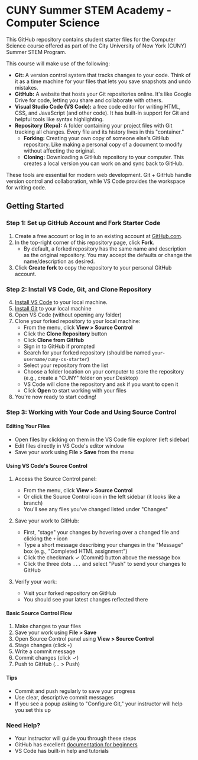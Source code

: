 # CUNY Summer STEM Academy - Computer Science

This GitHub repository contains student starter files for the Computer Science course offered as part of the City University of New York (CUNY) Summer STEM Program. 

This course will make use of the following:

- **Git:** A version control system that tracks changes to your code. Think of it as a time machine for your files that lets you save snapshots and undo mistakes.
- **GitHub:** A website that hosts your Git repositories online. It's like Google Drive for code, letting you share and collaborate with others.
- **Visual Studio Code (VS Code):** a free code editor for writing HTML, CSS, and JavaScript (and other code). It has built-in support for Git and helpful tools like syntax highlighting.
- **Repository (Repo):** A folder containing your project files with Git tracking all changes. Every file and its history lives in this "container."
    - **Forking:** Creating your own copy of someone else's GitHub repository. Like making a personal copy of a document to modify without affecting the original.
    - **Cloning:** Downloading a GitHub repository to your computer. This creates a local version you can work on and sync back to GitHub.

These tools are essential for modern web development. Git + GitHub handle version control and collaboration, while VS Code provides the workspace for writing code.

## Getting Started

### Step 1: Set up GitHub Account and Fork Starter Code

1. Create a free account or log in to an existing account at [GitHub.com](https://github.com/).
2. In the top-right corner of this repository page, click **Fork**.
    - By default, a forked repository has the same name and description as the original repository. You may accept the defaults or change the name/description as desired.
3. Click **Create fork** to copy the repository to your personal GitHub account.

### Step 2: Install VS Code, Git, and Clone Repository

4. [Install VS Code](https://code.visualstudio.com/download) to your local machine.
5. [Install Git](https://git-scm.com/downloads) to your local machine
6. Open VS Code (without opening any folder)
7. Clone your forked repository to your local machine:
    - From the menu, click **View > Source Control**
    - Click the **Clone Repository** button
    - Click **Clone from GitHub**
    - Sign in to GitHub if prompted
    - Search for your forked repository (should be named `your-username/cuny-cs-starter`)
    - Select your repository from the list
    - Choose a folder location on your computer to store the repository (e.g., create a "CUNY" folder on your Desktop)
    - VS Code will clone the repository and ask if you want to open it
    - Click **Open** to start working with your files
8. You're now ready to start coding!

### Step 3: Working with Your Code and Using Source Control

#### Editing Your Files

- Open files by clicking on them in the VS Code file explorer (left sidebar)
- Edit files directly in VS Code's editor window
- Save your work using **File > Save** from the menu

#### Using VS Code's Source Control

1. Access the Source Control panel:
   - From the menu, click **View > Source Control**
   - Or click the Source Control icon in the left sidebar (it looks like a branch)
   - You'll see any files you've changed listed under "Changes"

2. Save your work to GitHub:
   - First, "stage" your changes by hovering over a changed file and clicking the `+` icon
   - Type a short message describing your changes in the "Message" box (e.g., "Completed HTML assignment")
   - Click the checkmark ✓ (Commit) button above the message box
   - Click the three dots `...` and select "Push" to send your changes to GitHub

3. Verify your work:
   - Visit your forked repository on GitHub
   - You should see your latest changes reflected there

#### Basic Source Control Flow

1. Make changes to your files
2. Save your work using **File > Save**
3. Open Source Control panel using **View > Source Control**
4. Stage changes (click `+`)
5. Write a commit message
6. Commit changes (click ✓)
7. Push to GitHub (... > Push)

#### Tips

- Commit and push regularly to save your progress
- Use clear, descriptive commit messages
- If you see a popup asking to "Configure Git," your instructor will help you set this up

### Need Help?

- Your instructor will guide you through these steps
- GitHub has excellent [documentation for beginners](https://docs.github.com/en/get-started)
- VS Code has built-in help and tutorials